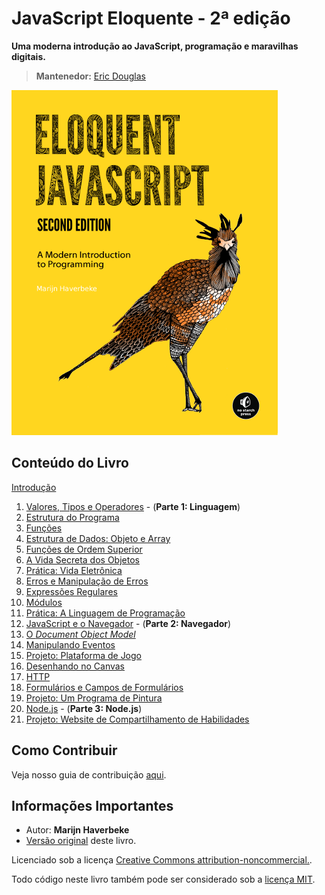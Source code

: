 # JavaScript Eloquente - 2ª edição

**Uma moderna introdução ao JavaScript, programação e maravilhas digitais.**

> **Mantenedor:** [Eric Douglas](https://github.com/ericdouglas)

![JavaScript Eloquente](img/eloq-js.png)

## Conteúdo do Livro

[Introdução](https://github.com/braziljs/eloquente-javascript/blob/master/chapters/00-introducao.md)

1. [Valores, Tipos e Operadores](https://github.com/braziljs/eloquente-javascript/blob/master/chapters/01-valores-tipos-operadores.md) - (**Parte 1: Linguagem**)
1. [Estrutura do Programa](https://github.com/braziljs/eloquente-javascript/blob/master/chapters/02-estrutura-do-programa.md)
1. [Funções](https://github.com/braziljs/eloquente-javascript/blob/master/chapters/03-funcoes.md)
1. [Estrutura de Dados: Objeto e Array](https://github.com/braziljs/eloquente-javascript/blob/master/chapters/04-estruturas-de-dados.md)
1. [Funções de Ordem Superior](https://github.com/braziljs/eloquente-javascript/blob/master/chapters/05-funcoes-de-ordem-superior.md)
1. [A Vida Secreta dos Objetos](https://github.com/braziljs/eloquente-javascript/blob/master/chapters/06-a-vida-secreta-dos-objetos.md)
1. [Prática: Vida Eletrônica](https://github.com/braziljs/eloquente-javascript/blob/master/chapters/07-pratica-vida-eletronica.md)
1. [Erros e Manipulação de Erros](https://github.com/braziljs/eloquente-javascript/blob/master/chapters/08-erros-e-manipulacao-de-erros.md)
1. [Expressões Regulares](https://github.com/braziljs/eloquente-javascript/blob/master/chapters/09-expressoes-regulares.md)
1. [Módulos](https://github.com/braziljs/eloquente-javascript/blob/master/chapters/10-modulos.md)
1. [Prática: A Linguagem de Programação](https://github.com/braziljs/eloquente-javascript/blob/master/chapters/11-pratica-linguagem-de-programacao.md)
1. [JavaScript e o Navegador](https://github.com/braziljs/eloquente-javascript/blob/master/chapters/12-javascript-e-o-navegador.md) - (**Parte 2: Navegador**)
1. [O *Document Object Model*](https://github.com/braziljs/eloquente-javascript/blob/master/chapters/13-document-object-model.md)
1. [Manipulando Eventos](https://github.com/braziljs/eloquente-javascript/blob/master/chapters/14-manipulando-eventos.md)
1. [Projeto: Plataforma de Jogo](https://github.com/braziljs/eloquente-javascript/blob/master/chapters/15-projeto-plataforma-de-jogo.md)
1. [Desenhando no Canvas](https://github.com/braziljs/eloquente-javascript/blob/master/chapters/16-desenhando-n0-canvas.md)
1. [HTTP](https://github.com/braziljs/eloquente-javascript/blob/master/chapters/17-http.md)
1. [Formulários e Campos de Formulários](https://github.com/braziljs/eloquente-javascript/blob/master/chapters/18-formularios-e-campos-de-formularios.md)
1. [Projeto: Um Programa de Pintura](https://github.com/braziljs/eloquente-javascript/blob/master/chapters/19-projeto-um-programa-de-pintura.md)
1. [Node.js](https://github.com/braziljs/eloquente-javascript/blob/master/chapters/20-nodejs.md) - (**Parte 3: Node.js**)
1. [Projeto: Website de Compartilhamento de Habilidades](https://github.com/braziljs/eloquente-javascript/blob/master/chapters/21-projeto-website-de-compartilhamento-de-habilidades.md)

## Como Contribuir

Veja nosso guia de contribuição [aqui](https://github.com/braziljs/eloquente-javascript/blob/master/CONTRIBUTING.md).

## Informações Importantes

- Autor: **Marijn Haverbeke**
- [Versão original](http://eloquentjavascript.net) deste livro.

Licenciado sob a licença [Creative Commons attribution-noncommercial.](http://creativecommons.org/licenses/by-nc/3.0/).

Todo código neste livro também pode ser considerado sob a [licença MIT](http://opensource.org/licenses/MIT).
